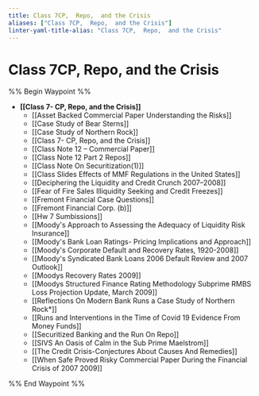 ```yaml
---
title: Class 7CP,  Repo,  and the Crisis
aliases: ["Class 7CP,  Repo,  and the Crisis"]
linter-yaml-title-alias: "Class 7CP,  Repo,  and the Crisis"
---
```

# Class 7CP,  Repo,  and the Crisis

%% Begin Waypoint %%
- **[[Class 7- CP, Repo, and the Crisis]]**
	- [[Asset Backed Commercial Paper Understanding the Risks]]
	- [[Case Study of Bear Sterns]]
	- [[Case Study of Northern Rock]]
	- [[Class 7- CP, Repo, and the Crisis]]
	- [[Class Note 12 – Commercial Paper]]
	- [[Class Note 12 Part 2 Repos]]
	- [[Class Note On Securitization(1)]]
	- [[Class Slides Effects of MMF Regulations in the United States]]
	- [[Deciphering the Liquidity and Credit Crunch 2007–2008]]
	- [[Fear of Fire Sales Illiquidity Seeking and Credit Freezes]]
	- [[Fremont Financial Case Questions]]
	- [[Fremont Financial Corp. (b)]]
	- [[Hw 7 Sumbissions]]
	- [[Moody's Approach to Assessing the Adequacy of Liquidity Risk Insurance]]
	- [[Moody's Bank Loan Ratings- Pricing Implications and Approach]]
	- [[Moody's Corporate Default and Recovery Rates,  1920-2008]]
	- [[Moody's Syndicated Bank Loans 2006 Default Review and 2007 Outlook]]
	- [[Moodys Recovery Rates 2009]]
	- [[Moodys Structured Finance Rating Methodology Subprime RMBS Loss Projection Update,  March 2009]]
	- [[Reflections On Modern Bank Runs a Case Study of Northern Rock*]]
	- [[Runs and Interventions in the Time of Covid 19 Evidence From Money Funds]]
	- [[Securitized Banking and the Run On Repo]]
	- [[SIVS An Oasis of Calm in the Sub Prime Maelstrom]]
	- [[The Credit Crisis-Conjectures About Causes And Remedies]]
	- [[When Safe Proved Risky Commercial Paper During the Financial Crisis of 2007 2009]]

%% End Waypoint %%
